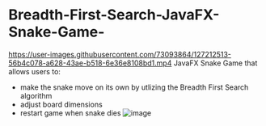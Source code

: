 # Breadth-First-Search-JavaFX-Snake-Game-
https://user-images.githubusercontent.com/73093864/127212513-56b4c078-a628-43ae-b518-6e36e8108bd1.mp4
JavaFX Snake Game that allows users to:
- make the snake move on its own by utlizing the Breadth First Search algorithm
- adjust board dimensions 
- restart game when snake dies
![image](https://user-images.githubusercontent.com/73093864/127075363-afe11e33-b5c3-4391-a608-1fd4a0ab9b0c.png)
